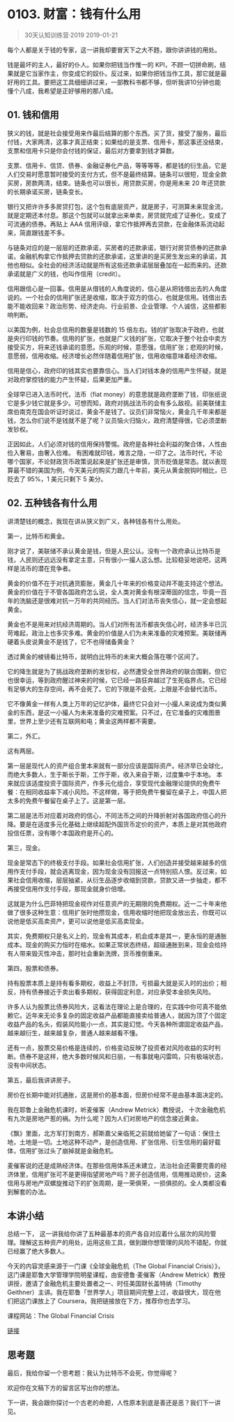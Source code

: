 # 0103. 财富：钱有什么用
> 30天认知训练营·2019
2019-01-21

每个人都是关于钱的专家，这一讲我却要冒天下之大不韪，跟你讲讲钱的用处。

钱是最坏的主人，最好的仆人。如果你把钱当作惟一的 KPI，不顾一切拼命刷，结果就是它当家作主，你变成它的奴仆。反过来，如果你把钱当作工具，那它就是最好用的工具。要把这工具细细讲过来，一部教科书都不够，但听我讲10分钟也能懂个八成，我希望是正好够用的那八成。

## 01. 钱和信用

狭义的钱，就是社会接受用来作最后结算的那个东西。买了货，接受了服务，最后付钱，大家两清，这事才真正结束；如果给的是支票、信用卡，那这事还没结束，支票和信用卡只是你会付钱的保证，最后对方要拿到钱才算数。

支票、信用卡、信贷、债券、金融证券化产品，等等等等，都是钱的衍生品，它是人们交易时愿意暂时接受的支付方式，但不是最终结算。链条可以很短，现金全款买房，房款两清，结束。链条也可以很长，用贷款买房，你是用未来 20 年还贷款的长期承诺买房，链条变长。

银行又把许许多多房贷打包，这个包有底层资产，就是房子，可测算未来现金流，就是定期还本付息。那这个包就可以就拿出来单卖，房贷就完成了证券化，变成了可流通的债券。再贴上 AAA 信用评级，拿它作抵押再去贷款，在金融体系流动起来，简直跟钱差不多。

与链条对应的是一层层的还款承诺，买房者的还款承诺，银行对房贷债券的还款承诺，金融机构拿它作抵押去贷款的还款承诺，这里讲的是买房生发出来的承诺，其他也相似。全社会的经济活动就是所有这些还款承诺层层叠加在一起而来的。还款承诺就是广义的钱，也叫作信用（credit）。

信用跟信心是一回事。信用是从借钱的人角度说的，信心是从把钱借出去的人角度说的。一个社会的信用扩张还是收缩，取决于双方的信心，也就是信用。钱借出去能不能收回来？政治形势、经济走向、行业前景、企业管理、个人诚信，这些都影响判断。

以美国为例，社会总信用的数量是钱数的 15 倍左右。钱的扩张取决于政府，也就是央行印钱的节奏。信用的扩张，也就是广义钱的扩张，它取决于整个社会中卖方接受买方，将来还钱承诺的意愿。乐观的时候，意愿强，信用扩张；悲观的时候，意愿弱，信用收缩。经济增长必然伴随着信用扩张，信用收缩意味着经济收缩。

信用是信心，政府印的钱其实也要靠信心。当人们对钱本身的信用产生怀疑，就是对政府掌控钱的能力产生怀疑，后果更加严重。

全球早已进入法币时代，法币（fiat money）的意思就是政府垄断了钱，印张纸说它是多少钱它就是多少。可想而知，政府对挑战法币的会有多么敌视。前美联储主席伯南克在国会听证时说过，黄金不是钱了。议员们非常恼火，黄金几千年来都是钱，怎么你们说不是钱就不是了呢？议员恼火归恼火，政府清楚得很，它必须垄断发钞权。

正因如此，人们必须对钱的信用保持警惕。政府是各种社会利益的聚合体，人性由俭入奢易，由奢入俭难。 有困难就印钱，难言之隐，一印了之。法币时代，不论哪个国家，不论财政货币政策说起来是扩张还是审慎，货币贬值是常态。就以表现算最不错的美国为例，今天美元的购买力跟几十年前，美元从黄金脱钩时相比，已贬去了 95%，1 美元只剩下 5 美分。

## 02. 五种钱各有什么用

讲清楚钱的概念，我现在讲从狭义到广义，各种钱各有什么用处。

第一，比特币和黄金。

刚才说了，美联储不承认黄金是钱，但是人民公认。没有一个政府承认比特币是钱，人民则还远远没有拿定主意，只有很小一撮人这么想。比较稳妥地说吧，这两样是法币的潜在竞争者。

黄金的价值不在于对抗通货膨胀，黄金几十年来的价格变动并不能支持这个想法。黄金的价值在于不管各国政府怎么说，全人类对黄金有根深蒂固的信念，毕竟一百年的洗脑还是很难对抗一万年的共同经历。当人们对法币丧失信心，就一定会想起黄金。

黄金也不是用来对抗经济周期的。当人们对所有法币都丧失信心时，经济多半已沉苛难起，政治上也多灾多难。黄金的价值是人们为未来准备的灾难预案。美联储再硬着头皮说黄金不是钱了，它不也得储备黄金？

透过黄金的棱镜看比特币，就明白比特币的未来大概会落在哪个区间了。

它的降生就是为了挑战政府垄断的发钞权，必然遭受全世界政府的联合围剿，但它也很幸运，等到政府醒过神来的时候，它已经一路狂奔越过了生死临界点。它已经有足够大的生存空间，再不会死了。它的下限是不会死，上限是不会替代法币。

它不像黄金一样有人类上万年的记忆护体，最终它只会对一小撮人来说成为类似黄金的东西，是这一小撮人为未来准备的灾难预案。只不过，在它准备的灾难图景里，世界上至少还有互联网和电；黄金这两样都不需要。

第二，外汇。

这有两层。

第一层是现代人的资产组合里本来就有一部分应该是国际资产。经济早已全球化，而绝大多数人，生于斯长于斯，工作于斯，收入来自于斯，过度集中于本地。 本来就应该适度投资于国际资产，作多元化组合，享受现代金融理论提供的免费午餐：在相同收益率下减小风险。不这样做，等于把免费午餐留在桌子上，中国人把太多的免费午餐留在桌子上了。这是第一层。

第二层是法币对应着对政府的信心，不同法币之间的升降折射对各国政府信心的升降。要是在适度多元化基础上继续超配外国货币定价的资产，本质上是对其他政府投信任票，没有哪个本国政府是开心的。

第三，现金。

现金是常态下的终极支付手段。如果社会信用扩张，人们创造并接受越来越多的信用作支付手段，就会逃离现金，因为现金没有回报这一点特别招人恨。反过来，如果社会信用收缩，层层抽紧，从衍生品逐步收缩到贷款，贷款又进一步抽走，都不再接受信用作支付手段，那现金就身价倍增。

这就是为什么巴菲特把现金视作对任意资产的无期限的免费期权。近一二十年来他做了很多这种生意：信用扩张时他攒现金，信用收缩时他把现金放出去，你既可以说他是低买高卖资产，更可以说他是低买高卖现金。

其实，免费期权只是名义上的，现金有其成本，机会成本是其一，更永恒的是通胀成本。现金的购买力恒时在缩水。如果正常状态终结，超级通胀到来，现金会给持有人带来毁灭性冲击，那时社会重新洗牌，货币推倒重来。

第四，股票和债券。

持有股票本质上是持有看多期权，收益上不封顶，亏损最大就是买入时的出价；相反，持有债券接近于卖出看多期权，获得固定利息，对应承受本金损失风险。

许多人认为股票比债券风险大，这看法在理论上是合理的，在实践中你可真不能依赖它。近年来无论多复杂的固定收益产品都能直接卖给普通人，就因为顶了个固定收益产品的名头，假装风险能小一点，其实是幻觉。今天各种所谓固定收益产品，越来越衍生，越来越复杂，普通人越来越看不懂。

还有一点，股票交易价格是连续的，价格变动反映了投资者对风险收益的实时判断。债券不是这样，绝大多数时候风和日丽，一有事就电闪雷鸣，只有极端状态，没有中间状态。

第五，最后我讲讲房子。

房价在长期中能对抗通胀，这是房价的基本面，但房价经常不是由基本面决定的。

我在耶鲁上金融危机课时，听麦催客（Andrew Metrick）教授说， 十次金融危机有九次是房地产惹的祸。为什么呢？因为人们对房地产的信念接近黄金。

《飘》里面，北方军打到南方，郝斯嘉父亲临死之前就给她留了一句话：保住土地，土地是一切。土地这种不动产，是创造信用、扩张信用、衍生信用的最好载体，信用扩张过头了崩掉就是金融危机。

麦催客说的还是成熟经济体。在那些信用体系还未建立，法治社会还需要完善的经济体里，信用扩张可不是更得指望房地产吗？房子创造信用，信用推动房价，这条信用与房地产双螺旋推动下的扩张周期，是一荣俱荣，一损俱损的。全人类都没看到解套的办法。

## 本讲小结

总结一下， 这一讲我给你讲了五种最基本的资产各自对应着什么层次的风险管理。理解这五种资产的用处，运用这些工具，做到跟你想管理的风险不错配，你就已经赢了绝大多数人。

今天的内容灵感来源于一门课《全球金融危机（The Global Financial Crisis）》，这门课是耶鲁大学管理学院明星课程，由安德鲁·麦催客（Andrew Metrick）教授讲授，邀请了金融危机主要处置者之一、时任美国财长盖特纳（Timothy Geithner）主讲。我在耶鲁「世界学人」项目期间完整上过，收益很大，现在他们把这门课放上了 Coursera，我把链接放在下方，推荐你也去学习。

课程网站：The Global Financial Crisis

[链接](http://t.cn/RGNQMiL)

## 思考题

最后，我给你留一个思考题：我认为比特币不会死，你觉得呢？

欢迎你在文稿下方的留言区写出你的想法。

下一讲，我会跟你探讨一个古老的命题，人性原本到底是善还是恶？我们下一讲见。


